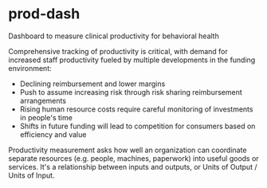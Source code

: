 # prod-dash
Dashboard to measure clinical productivity for behavioral health

 Comprehensive tracking of productivity is critical, with demand for increased staff productivity fueled by multiple developments in the funding environment:
* Declining reimbursement and lower margins
* Push to assume increasing risk through risk sharing reimbursement arrangements
* Rising human resource costs require careful monitoring of investments in people's time
* Shifts in future funding will lead to competition for consumers based on efficiency and value

Productivity measurement asks how well an organization can coordinate separate resources (e.g. people, machines, paperwork) into useful goods or services. It's a relationship between inputs and outputs, or Units of Output / Units of Input.
